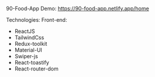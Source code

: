 90-Food-App
Demo: https://90-food-app.netlify.app/home

Technologies: 
Front-end: 
  * ReactJS
  * TailwindCss
  * Redux-toolkit
  * Material-UI
  * Swiper-js
  * React-toastify
  * React-router-dom
